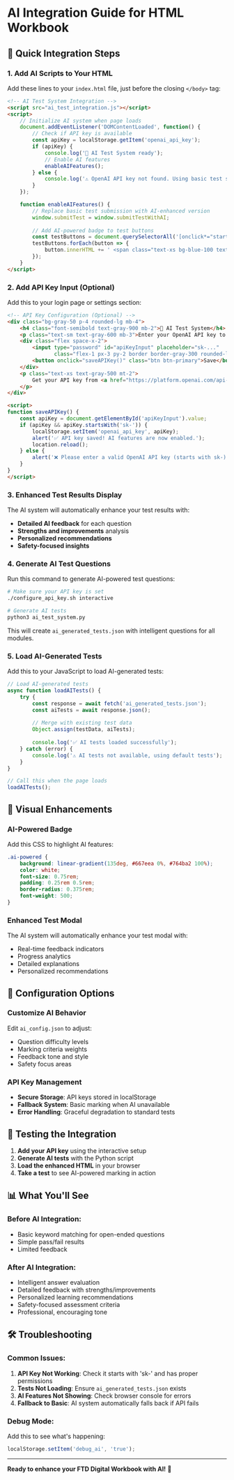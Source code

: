 # AI Integration Guide for HTML Workbook

## 🎯 Quick Integration Steps

### 1. Add AI Scripts to Your HTML

Add these lines to your `index.html` file, just before the closing `</body>` tag:

```html
<!-- AI Test System Integration -->
<script src="ai_test_integration.js"></script>
<script>
    // Initialize AI system when page loads
    document.addEventListener('DOMContentLoaded', function() {
        // Check if API key is available
        const apiKey = localStorage.getItem('openai_api_key');
        if (apiKey) {
            console.log('🤖 AI Test System ready');
            // Enable AI features
            enableAIFeatures();
        } else {
            console.log('⚠️ OpenAI API key not found. Using basic test system.');
        }
    });

    function enableAIFeatures() {
        // Replace basic test submission with AI-enhanced version
        window.submitTest = window.submitTestWithAI;
        
        // Add AI-powered badge to test buttons
        const testButtons = document.querySelectorAll('[onclick*="startModuleTest"]');
        testButtons.forEach(button => {
            button.innerHTML += ' <span class="text-xs bg-blue-100 text-blue-600 px-2 py-1 rounded">AI-Powered</span>';
        });
    }
</script>
```

### 2. Add API Key Input (Optional)

Add this to your login page or settings section:

```html
<!-- API Key Configuration (Optional) -->
<div class="bg-gray-50 p-4 rounded-lg mb-4">
    <h4 class="font-semibold text-gray-900 mb-2">🤖 AI Test System</h4>
    <p class="text-sm text-gray-600 mb-3">Enter your OpenAI API key to enable AI-powered test generation and marking.</p>
    <div class="flex space-x-2">
        <input type="password" id="apiKeyInput" placeholder="sk-..." 
               class="flex-1 px-3 py-2 border border-gray-300 rounded-lg focus:ring-2 focus:ring-blue-500">
        <button onclick="saveAPIKey()" class="btn btn-primary">Save</button>
    </div>
    <p class="text-xs text-gray-500 mt-2">
        Get your API key from <a href="https://platform.openai.com/api-keys" target="_blank" class="text-blue-600">OpenAI Platform</a>
    </p>
</div>

<script>
function saveAPIKey() {
    const apiKey = document.getElementById('apiKeyInput').value;
    if (apiKey && apiKey.startsWith('sk-')) {
        localStorage.setItem('openai_api_key', apiKey);
        alert('✅ API key saved! AI features are now enabled.');
        location.reload();
    } else {
        alert('❌ Please enter a valid OpenAI API key (starts with sk-)');
    }
}
</script>
```

### 3. Enhanced Test Results Display

The AI system will automatically enhance your test results with:
- **Detailed AI feedback** for each question
- **Strengths and improvements** analysis
- **Personalized recommendations**
- **Safety-focused insights**

### 4. Generate AI Test Questions

Run this command to generate AI-powered test questions:

```bash
# Make sure your API key is set
./configure_api_key.sh interactive

# Generate AI tests
python3 ai_test_system.py
```

This will create `ai_generated_tests.json` with intelligent questions for all modules.

### 5. Load AI-Generated Tests

Add this to your JavaScript to load AI-generated tests:

```javascript
// Load AI-generated tests
async function loadAITests() {
    try {
        const response = await fetch('ai_generated_tests.json');
        const aiTests = await response.json();
        
        // Merge with existing test data
        Object.assign(testData, aiTests);
        
        console.log('✅ AI tests loaded successfully');
    } catch (error) {
        console.log('⚠️ AI tests not available, using default tests');
    }
}

// Call this when the page loads
loadAITests();
```

## 🎨 Visual Enhancements

### AI-Powered Badge
Add this CSS to highlight AI features:

```css
.ai-powered {
    background: linear-gradient(135deg, #667eea 0%, #764ba2 100%);
    color: white;
    font-size: 0.75rem;
    padding: 0.25rem 0.5rem;
    border-radius: 0.375rem;
    font-weight: 500;
}
```

### Enhanced Test Modal
The AI system will automatically enhance your test modal with:
- Real-time feedback indicators
- Progress analytics
- Detailed explanations
- Personalized recommendations

## 🔧 Configuration Options

### Customize AI Behavior
Edit `ai_config.json` to adjust:
- Question difficulty levels
- Marking criteria weights
- Feedback tone and style
- Safety focus areas

### API Key Management
- **Secure Storage**: API keys stored in localStorage
- **Fallback System**: Basic marking when AI unavailable
- **Error Handling**: Graceful degradation to standard tests

## 🚀 Testing the Integration

1. **Add your API key** using the interactive setup
2. **Generate AI tests** with the Python script
3. **Load the enhanced HTML** in your browser
4. **Take a test** to see AI-powered marking in action

## 📊 What You'll See

### Before AI Integration:
- Basic keyword matching for open-ended questions
- Simple pass/fail results
- Limited feedback

### After AI Integration:
- Intelligent answer evaluation
- Detailed feedback with strengths/improvements
- Personalized learning recommendations
- Safety-focused assessment criteria
- Professional, encouraging tone

## 🛠️ Troubleshooting

### Common Issues:
1. **API Key Not Working**: Check it starts with 'sk-' and has proper permissions
2. **Tests Not Loading**: Ensure `ai_generated_tests.json` exists
3. **AI Features Not Showing**: Check browser console for errors
4. **Fallback to Basic**: AI system automatically falls back if API fails

### Debug Mode:
Add this to see what's happening:
```javascript
localStorage.setItem('debug_ai', 'true');
```

---

**Ready to enhance your FTD Digital Workbook with AI!** 🚀
